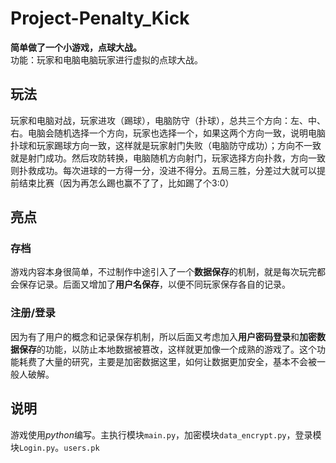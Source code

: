 # Project-Penalty_Kick
**简单做了一个小游戏，点球大战。**   
功能：玩家和电脑电脑玩家进行虚拟的点球大战。  
## 玩法
玩家和电脑对战，玩家进攻（踢球），电脑防守（扑球），总共三个方向：左、中、右。电脑会随机选择一个方向，玩家也选择一个，如果这两个方向一致，说明电脑扑球和玩家踢球方向一致，这样就是玩家射门失败（电脑防守成功）；方向不一致就是射门成功。然后攻防转换，电脑随机方向射门，玩家选择方向扑救，方向一致则扑救成功。每次进球的一方得一分，没进不得分。五局三胜，分差过大就可以提前结束比赛（因为再怎么踢也赢不了了，比如踢了个3:0）

## 亮点
### 存档
游戏内容本身很简单，不过制作中途引入了一个**数据保存**的机制，就是每次玩完都会保存记录。后面又增加了**用户名保存**，以便不同玩家保存各自的记录。

### 注册/登录
因为有了用户的概念和记录保存机制，所以后面又考虑加入**用户密码登录**和**加密数据保存**的功能，以防止本地数据被篡改，这样就更加像一个成熟的游戏了。这个功能耗费了大量的研究，主要是加密数据这里，如何让数据更加安全，基本不会被一般人破解。

## 说明
游戏使用*python*编写。主执行模块`main.py`，加密模块`data_encrypt.py`，登录模块`Login.py`。`users.pk`
